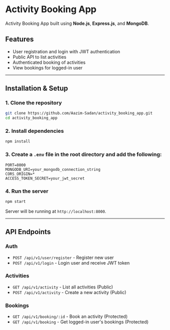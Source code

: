 # Activity Booking App

Activity Booking App built using **Node.js**, **Express.js**, and **MongoDB**.

## Features
- User registration and login with JWT authentication
- Public API to list activities
- Authenticated booking of activities
- View bookings for logged-in user

---

## Installation & Setup

### 1. Clone the repository
```bash
git clone https://github.com/Aazim-Sadan/activity_booking_app.git
cd activity_booking_app
```

### 2. Install dependencies
```bash
npm install
```

### 3. Create a `.env` file in the root directory and add the following:
```env
PORT=8000
MONGODB_URI=your_mongodb_connection_string
CORS_ORIGIN=*
ACCESS_TOKEN_SECRET=your_jwt_secret
```

### 4. Run the server
```bash
npm start
```

Server will be running at `http://localhost:8000`.

---

## API Endpoints

### Auth
- `POST /api/v1/user/register` - Register new user
- `POST /api/v1/login` - Login user and receive JWT token

### Activities
- `GET /api/v1/activity` - List all activities (Public)
- `POST /api/v1/activity` - Create a new activity (Public)

### Bookings
- `GET /api/v1/booking/:id` - Book an activity (Protected)
- `GET /api/v1/booking` - Get logged-in user's bookings (Protected)
